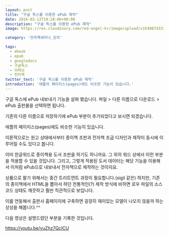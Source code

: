 ```yaml
---
layout: post
title: "구글 독스를 이용한 ePub 제작"
date: 2016-03-12T19:28:06+00:00
description: "구글 독스를 이용한 ePub 제작"
image: https://res.cloudinary.com/red-angel-kr/image/upload/v1540874333/blog_img/seminar.jpg

category: '전자책세미나_강의'  

tags: 
  - ebook
  - epub
  - googledocs
  - 구글독스
  - 이퍼브
  - 전자책
twitter_text: '구글 독스를 이용한 ePub 제작'
introduction: '애플의 페이지스(pages)에도 비슷한 기능이 있습니다.'
---
```


구글 독스에 ePub 내보내기 기능을 살펴 봤습니다. 파일 > 다른 이름으로 다운로드 > ePub 출판물을 선택하면 됩니다.
  
기존의 다른 이름으로 저장하기에 ePub 부분이 추가되었다고 보시면 되겠습니다.

애플의 페이지스(pages)에도 비슷한 기능이 있습니다. 

이론적으로는 원고 상태에서부터 종이책 조판과 전자책 초급 디자인과 제작이 동시에 이루어질 수도 있다고 봅니다.
  
이미 한글워드로 종이책용 도서 조판을 하기도 하니까요. 그 외의 워드 상에서 이런 부분을 적용할 수 있을 것입니다. 그리고, 그렇게 적용된 도서 데이터는 해당 기능을 이용해서 이처럼 ePub으로 내보내서 전자책으로 제작하는 것이지요.

상품으로 팔기 위해서는 중간 트리트먼트 과정이 필요합니다.(sigil 같은) 하지만, 기존의 종이책에서 HTML을 뽑아서 하던 전통적인(?) 제작 방식에 비하면 로우 파일의 소스 코드 상태도 깨끗하고 훨씬 직관적으로 보입니다.

이를 연동해서 출판사 홈페이지에 구축하면 굉장히 재미있는 모델이 나오지 않을까 하는 상상을 해봅니다.^^

다음 영상은 설명드렸던 부분을 기록한 것입니다.

<https://youtu.be/yuZhz7QcICU>